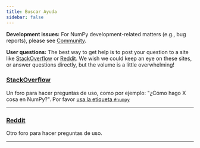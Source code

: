 ```yaml
---
title: Buscar Ayuda
sidebar: false
---
```


**Development issues:** For NumPy development-related matters (e.g., bug reports), please see [Community](/community).

**User questions:** The best way to get help is to post your question to a site like [StackOverflow](http://stackoverflow.com/questions/tagged/numpy) or [Reddit](https://www.reddit.com/r/Numpy/). We wish we could keep an eye on these sites, or answer questions directly, but the volume is a little overwhelming!

### [StackOverflow](http://stackoverflow.com/questions/tagged/numpy)

Un foro para hacer preguntas de uso, como por ejemplo: "¿Cómo hago X cosa en NumPy?". Por favor [usa la etiqueta `#numpy`](https://stackoverflow.com/help/tagging)

***

### [Reddit](https://www.reddit.com/r/Numpy/)

Otro foro para hacer preguntas de uso.

***
